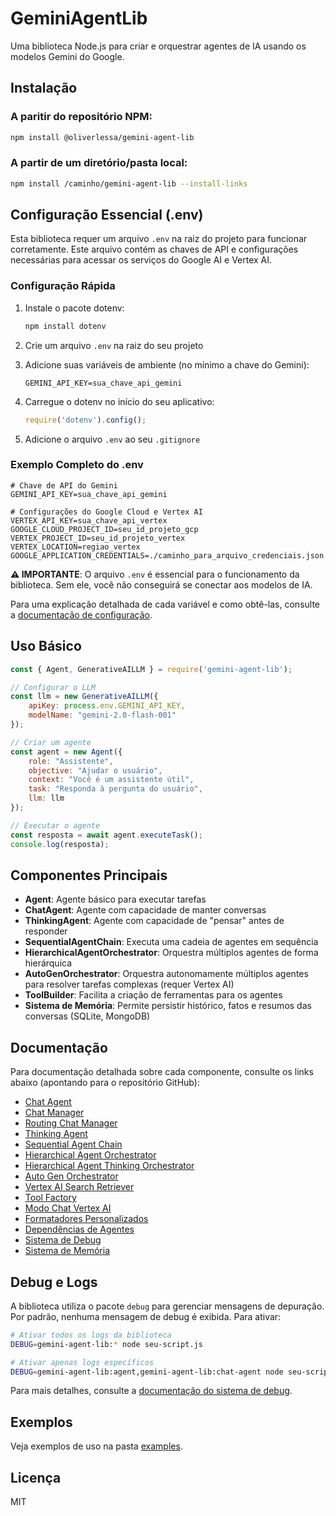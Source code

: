 # GeminiAgentLib

Uma biblioteca Node.js para criar e orquestrar agentes de IA usando os modelos Gemini do Google.

## Instalação

### A paritir do repositório NPM:

```bash
npm install @oliverlessa/gemini-agent-lib
```

### A partir de um diretório/pasta local:

```bash
npm install /caminho/gemini-agent-lib --install-links
```

## Configuração Essencial (.env)

Esta biblioteca requer um arquivo `.env` na raiz do projeto para funcionar corretamente. Este arquivo contém as chaves de API e configurações necessárias para acessar os serviços do Google AI e Vertex AI.

### Configuração Rápida

1. Instale o pacote dotenv:
   ```bash
   npm install dotenv
   ```

2. Crie um arquivo `.env` na raiz do seu projeto
3. Adicione suas variáveis de ambiente (no mínimo a chave do Gemini):
   ```
   GEMINI_API_KEY=sua_chave_api_gemini
   ```
4. Carregue o dotenv no início do seu aplicativo:
   ```javascript
   require('dotenv').config();
   ```
5. Adicione o arquivo `.env` ao seu `.gitignore`

### Exemplo Completo do .env

```
# Chave de API do Gemini
GEMINI_API_KEY=sua_chave_api_gemini

# Configurações do Google Cloud e Vertex AI
VERTEX_API_KEY=sua_chave_api_vertex
GOOGLE_CLOUD_PROJECT_ID=seu_id_projeto_gcp
VERTEX_PROJECT_ID=seu_id_projeto_vertex
VERTEX_LOCATION=regiao_vertex
GOOGLE_APPLICATION_CREDENTIALS=./caminho_para_arquivo_credenciais.json
```

**⚠️ IMPORTANTE**: O arquivo `.env` é essencial para o funcionamento da biblioteca. Sem ele, você não conseguirá se conectar aos modelos de IA.

Para uma explicação detalhada de cada variável e como obtê-las, consulte a [documentação de configuração](https://github.com/oliverlessa/gemini-agent-lib/blob/master/docs/configuracao.md).

## Uso Básico

```javascript
const { Agent, GenerativeAILLM } = require('gemini-agent-lib');

// Configurar o LLM
const llm = new GenerativeAILLM({
    apiKey: process.env.GEMINI_API_KEY,
    modelName: "gemini-2.0-flash-001"
});

// Criar um agente
const agent = new Agent({
    role: "Assistente",
    objective: "Ajudar o usuário",
    context: "Você é um assistente útil",
    task: "Responda à pergunta do usuário",
    llm: llm
});

// Executar o agente
const resposta = await agent.executeTask();
console.log(resposta);
```

## Componentes Principais

- **Agent**: Agente básico para executar tarefas
- **ChatAgent**: Agente com capacidade de manter conversas
- **ThinkingAgent**: Agente com capacidade de "pensar" antes de responder
- **SequentialAgentChain**: Executa uma cadeia de agentes em sequência
- **HierarchicalAgentOrchestrator**: Orquestra múltiplos agentes de forma hierárquica
- **AutoGenOrchestrator**: Orquestra autonomamente múltiplos agentes para resolver tarefas complexas (requer Vertex AI)
- **ToolBuilder**: Facilita a criação de ferramentas para os agentes
- **Sistema de Memória**: Permite persistir histórico, fatos e resumos das conversas (SQLite, MongoDB)

## Documentação

Para documentação detalhada sobre cada componente, consulte os links abaixo (apontando para o repositório GitHub):

- [Chat Agent](https://github.com/oliverlessa/gemini-agent-lib/blob/master/docs/chat-agent.md)
- [Chat Manager](https://github.com/oliverlessa/gemini-agent-lib/blob/master/docs/chat-manager.md)
- [Routing Chat Manager](https://github.com/oliverlessa/gemini-agent-lib/blob/master/docs/routing-chat-manager.md)
- [Thinking Agent](https://github.com/oliverlessa/gemini-agent-lib/blob/master/docs/thinking-agent.md)
- [Sequential Agent Chain](https://github.com/oliverlessa/gemini-agent-lib/blob/master/docs/sequential-agent-chain.md)
- [Hierarchical Agent Orchestrator](https://github.com/oliverlessa/gemini-agent-lib/blob/master/docs/hierarchical-agent-orchestrator.md)
- [Hierarchical Agent Thinking Orchestrator](https://github.com/oliverlessa/gemini-agent-lib/blob/master/docs/hierarchical-agent-thinking-orchestrator.md)
- [Auto Gen Orchestrator](https://github.com/oliverlessa/gemini-agent-lib/blob/master/docs/auto-gen-orchestrator.md)
- [Vertex AI Search Retriever](https://github.com/oliverlessa/gemini-agent-lib/blob/master/docs/vertex-ai-search-retriever.md)
- [Tool Factory](https://github.com/oliverlessa/gemini-agent-lib/blob/master/docs/tool-factory.md)
- [Modo Chat Vertex AI](https://github.com/oliverlessa/gemini-agent-lib/blob/master/docs/modo-chat-vertex-ai.md)
- [Formatadores Personalizados](https://github.com/oliverlessa/gemini-agent-lib/blob/master/docs/formatadores-personalizados.md)
- [Dependências de Agentes](https://github.com/oliverlessa/gemini-agent-lib/blob/master/docs/dependencias-agentes.md)
- [Sistema de Debug](https://github.com/oliverlessa/gemini-agent-lib/blob/master/docs/sistema-de-debug.md)
- [Sistema de Memória](https://github.com/oliverlessa/gemini-agent-lib/blob/master/docs/sistema-de-memoria.md)

## Debug e Logs

A biblioteca utiliza o pacote `debug` para gerenciar mensagens de depuração. Por padrão, nenhuma mensagem de debug é exibida. Para ativar:

```bash
# Ativar todos os logs da biblioteca
DEBUG=gemini-agent-lib:* node seu-script.js

# Ativar apenas logs específicos
DEBUG=gemini-agent-lib:agent,gemini-agent-lib:chat-agent node seu-script.js
```

Para mais detalhes, consulte a [documentação do sistema de debug](https://github.com/oliverlessa/gemini-agent-lib/blob/master/docs/sistema-de-debug.md).

## Exemplos

Veja exemplos de uso na pasta [examples](https://github.com/oliverlessa/gemini-agent-lib/tree/master/examples).

## Licença

MIT

